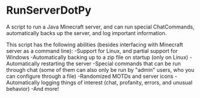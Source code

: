 # RunServerDotPy
A script to run a Java Minecraft server, and can run special ChatCommands, automatically backs up the server, and log important information.

This script has the following abilities (besides interfacing with Minecraft server as a command line):
-Support for Linux, and partial support for Windows
-Automatically backing up to a zip file on startup (only on Linux)
-Automatically restarting the server
-Special commands that can be run through chat (some of them can also only be run by "admin" users, who you can configure through a file)
-Randomized MOTDs and server icons
-Automatically logging things of interest (chat, profanity, errors, and unusual behavior)
-And more!

